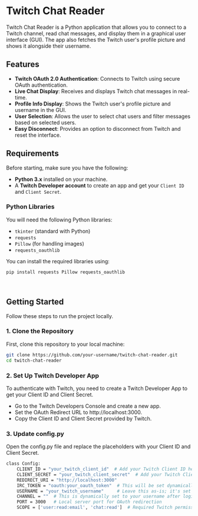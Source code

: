 # Twitch Chat Reader

Twitch Chat Reader is a Python application that allows you to connect to a Twitch channel, read chat messages, and display them in a graphical user interface (GUI). The app also fetches the Twitch user's profile picture and shows it alongside their username.

## Features

- **Twitch OAuth 2.0 Authentication**: Connects to Twitch using secure OAuth authentication.
- **Live Chat Display**: Receives and displays Twitch chat messages in real-time.
- **Profile Info Display**: Shows the Twitch user's profile picture and username in the GUI.
- **User Selection**: Allows the user to select chat users and filter messages based on selected users.
- **Easy Disconnect**: Provides an option to disconnect from Twitch and reset the interface.

## Requirements

Before starting, make sure you have the following:

- **Python 3.x** installed on your machine.
- A **Twitch Developer account** to create an app and get your `Client ID` and `Client Secret`.

### Python Libraries

You will need the following Python libraries:

- `tkinter` (standard with Python)
- `requests`
- `Pillow` (for handling images)
- `requests_oauthlib`

You can install the required libraries using:

```bash
pip install requests Pillow requests_oauthlib
```
&nbsp;
&nbsp;
&nbsp;
&nbsp;

## Getting Started

Follow these steps to run the project locally.

### 1. Clone the Repository

First, clone this repository to your local machine:

```bash
git clone https://github.com/your-username/twitch-chat-reader.git
cd twitch-chat-reader
```

### 2. Set Up Twitch Developer App

To authenticate with Twitch, you need to create a Twitch Developer App to get your Client ID and Client Secret.

- Go to the Twitch Developers Console and create a new app.
- Set the OAuth Redirect URL to http://localhost:3000.
- Copy the Client ID and Client Secret provided by Twitch.


### 3. Update config.py

Open the config.py file and replace the placeholders with your Client ID and Client Secret.

```bash
class Config:
    CLIENT_ID = "your_twitch_client_id"  # Add your Twitch Client ID here
    CLIENT_SECRET = "your_twitch_client_secret"  # Add your Twitch Client Secret here
    REDIRECT_URI = "http://localhost:3000"
    IRC_TOKEN = "oauth:your_oauth_token"  # This will be set dynamically after login
    USERNAME = "your_twitch_username"     # Leave this as-is; it's set dynamically
    CHANNEL = ""  # This is dynamically set to your username after login
    PORT = 3000   # Local server port for OAuth redirection
    SCOPE = ['user:read:email', 'chat:read']  # Required Twitch permission
```
